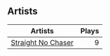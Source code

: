 ## Artists
Artists | Plays 
----- | -----: 
[Straight No Chaser](/artists/straight-no-chaser-58778) | 9

